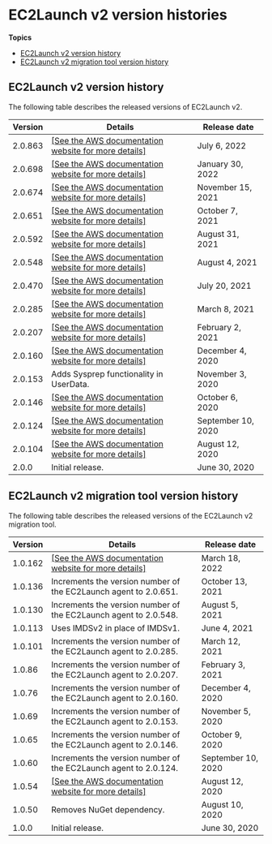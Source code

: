 # EC2Launch v2 version histories<a name="ec2launchv2-versions"></a>

**Topics**
+ [EC2Launch v2 version history](#ec2launchv2-version-history)
+ [EC2Launch v2 migration tool version history](#ec2launchv2-migration-tool-version-history)

## EC2Launch v2 version history<a name="ec2launchv2-version-history"></a>

The following table describes the released versions of EC2Launch v2\.


| Version | Details | Release date | 
| --- | --- | --- | 
| 2\.0\.863 | [\[See the AWS documentation website for more details\]](http://docs.aws.amazon.com/AWSEC2/latest/WindowsGuide/ec2launchv2-versions.html) | July 6, 2022 | 
| 2\.0\.698 | [\[See the AWS documentation website for more details\]](http://docs.aws.amazon.com/AWSEC2/latest/WindowsGuide/ec2launchv2-versions.html) | January 30, 2022 | 
| 2\.0\.674 | [\[See the AWS documentation website for more details\]](http://docs.aws.amazon.com/AWSEC2/latest/WindowsGuide/ec2launchv2-versions.html) | November 15, 2021 | 
| 2\.0\.651 | [\[See the AWS documentation website for more details\]](http://docs.aws.amazon.com/AWSEC2/latest/WindowsGuide/ec2launchv2-versions.html) | October 7, 2021 | 
| 2\.0\.592 | [\[See the AWS documentation website for more details\]](http://docs.aws.amazon.com/AWSEC2/latest/WindowsGuide/ec2launchv2-versions.html) | August 31, 2021 | 
| 2\.0\.548 | [\[See the AWS documentation website for more details\]](http://docs.aws.amazon.com/AWSEC2/latest/WindowsGuide/ec2launchv2-versions.html) | August 4, 2021 | 
| 2\.0\.470 | [\[See the AWS documentation website for more details\]](http://docs.aws.amazon.com/AWSEC2/latest/WindowsGuide/ec2launchv2-versions.html) | July 20, 2021 | 
| 2\.0\.285 | [\[See the AWS documentation website for more details\]](http://docs.aws.amazon.com/AWSEC2/latest/WindowsGuide/ec2launchv2-versions.html) | March 8, 2021 | 
| 2\.0\.207 | [\[See the AWS documentation website for more details\]](http://docs.aws.amazon.com/AWSEC2/latest/WindowsGuide/ec2launchv2-versions.html) | February 2, 2021 | 
| 2\.0\.160 | [\[See the AWS documentation website for more details\]](http://docs.aws.amazon.com/AWSEC2/latest/WindowsGuide/ec2launchv2-versions.html) | December 4, 2020 | 
| 2\.0\.153 | Adds Sysprep functionality in UserData\. | November 3, 2020 | 
| 2\.0\.146 |  [\[See the AWS documentation website for more details\]](http://docs.aws.amazon.com/AWSEC2/latest/WindowsGuide/ec2launchv2-versions.html)  | October 6, 2020 | 
| 2\.0\.124 |  [\[See the AWS documentation website for more details\]](http://docs.aws.amazon.com/AWSEC2/latest/WindowsGuide/ec2launchv2-versions.html)  | September 10, 2020 | 
| 2\.0\.104 |  [\[See the AWS documentation website for more details\]](http://docs.aws.amazon.com/AWSEC2/latest/WindowsGuide/ec2launchv2-versions.html)  | August 12, 2020 | 
| 2\.0\.0 | Initial release\. | June 30, 2020 | 

## EC2Launch v2 migration tool version history<a name="ec2launchv2-migration-tool-version-history"></a>

The following table describes the released versions of the EC2Launch v2 migration tool\.


| Version | Details | Release date | 
| --- | --- | --- | 
| 1\.0\.162 | [\[See the AWS documentation website for more details\]](http://docs.aws.amazon.com/AWSEC2/latest/WindowsGuide/ec2launchv2-versions.html) | March 18, 2022 | 
| 1\.0\.136 | Increments the version number of the EC2Launch agent to 2\.0\.651\. | October 13, 2021 | 
| 1\.0\.130 | Increments the version number of the EC2Launch agent to 2\.0\.548\. | August 5, 2021 | 
| 1\.0\.113 | Uses IMDSv2 in place of IMDSv1\. | June 4, 2021 | 
| 1\.0\.101 | Increments the version number of the EC2Launch agent to 2\.0\.285\. | March 12, 2021 | 
| 1\.0\.86 | Increments the version number of the EC2Launch agent to 2\.0\.207\. | February 3, 2021 | 
| 1\.0\.76 | Increments the version number of the EC2Launch agent to 2\.0\.160\. | December 4, 2020 | 
| 1\.0\.69 | Increments the version number of the EC2Launch agent to 2\.0\.153\. | November 5, 2020 | 
| 1\.0\.65 | Increments the version number of the EC2Launch agent to 2\.0\.146\. | October 9, 2020 | 
| 1\.0\.60 | Increments the version number of the EC2Launch agent to 2\.0\.124\. | September 10, 2020 | 
| 1\.0\.54 |  [\[See the AWS documentation website for more details\]](http://docs.aws.amazon.com/AWSEC2/latest/WindowsGuide/ec2launchv2-versions.html) | August 12, 2020 | 
| 1\.0\.50 | Removes NuGet dependency\. | August 10, 2020 | 
| 1\.0\.0 | Initial release\. | June 30, 2020 | 